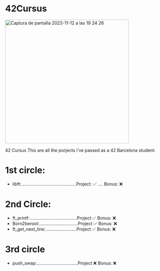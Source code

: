 # 42Cursus
<img width="400" alt="Captura de pantalla 2023-11-12 a las 19 24 26" src="https://github.com/LLuisPP/42Cursus/assets/116104082/f65a01f3-408f-4650-b605-3f83f2dfb50a">

42 Cursus
This are all the porjects i've passed as a 42 Barcelona student:

# 1st circle:
- libft:............................................Project: ✅ .... Bonus: ❌
# 2nd Circle:
- ft_printf:......................................Project ✅ Bonus: ❌
- Born2beroot:...............................Project ✅ Bonus: ❌
- ft_get_next_line:.........................Project ✅ Bonus: ❌
# 3rd circle
- push_swap:.................................Project ❌ Bonus: ❌

